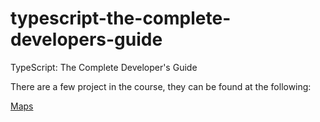 # typescript-the-complete-developers-guide
TypeScript: The Complete Developer's Guide


There are a few project in the course, they can be found at the following:


[Maps](https://github.com/Namean/maps)

